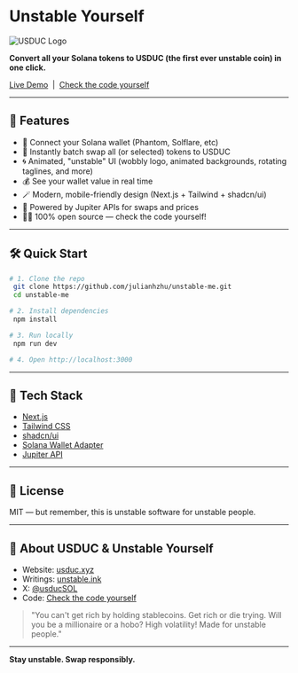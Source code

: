 # Unstable Yourself

![USDUC Logo](https://raw.githubusercontent.com/julianhzhu/unstable-me/main/usduc-logo.png)

**Convert all your Solana tokens to USDUC (the first ever unstable coin) in one click.**

[Live Demo](https://unstable.me/) &nbsp;|&nbsp; [Check the code yourself](https://github.com/julianhzhu/unstable-me)

---

## 🚀 Features

- 🔗 Connect your Solana wallet (Phantom, Solflare, etc)
- 💸 Instantly batch swap all (or selected) tokens to USDUC
- 🌀 Animated, "unstable" UI (wobbly logo, animated backgrounds, rotating taglines, and more)
- 💰 See your wallet value in real time
- 🪄 Modern, mobile-friendly design (Next.js + Tailwind + shadcn/ui)
- 🌊 Powered by Jupiter APIs for swaps and prices
- 🧑‍💻 100% open source — check the code yourself!

---

## 🛠️ Quick Start

```bash
# 1. Clone the repo
 git clone https://github.com/julianhzhu/unstable-me.git
 cd unstable-me

# 2. Install dependencies
 npm install

# 3. Run locally
 npm run dev

# 4. Open http://localhost:3000
```

---

## 🧩 Tech Stack

- [Next.js](https://nextjs.org/)
- [Tailwind CSS](https://tailwindcss.com/)
- [shadcn/ui](https://ui.shadcn.com/)
- [Solana Wallet Adapter](https://github.com/solana-labs/wallet-adapter)
- [Jupiter API](https://dev.jup.ag/)

---

## 📜 License

MIT — but remember, this is unstable software for unstable people.

---

## 🤪 About USDUC & Unstable Yourself

- Website: [usduc.xyz](https://usduc.xyz/)
- Writings: [unstable.ink](https://unstable.ink/)
- X: [@usducSOL](https://x.com/usducSOL)
- Code: [Check the code yourself](https://github.com/julianhzhu/unstable-me)

> "You can't get rich by holding stablecoins. Get rich or die trying. Will you be a millionaire or a hobo? High volatility! Made for unstable people."

---

**Stay unstable. Swap responsibly.**
